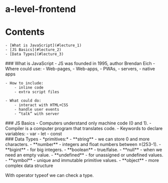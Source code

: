 # a-level-frontend

# Contents
    - [What is JavaScript](#lecture_1)
    - [JS Basics](#lecture_2)
    - [Data Types](#lecture_3)




<div id="lecture_1"></div>
### What is JavaScript
    - JS was founded in 1995, author Brendan Eich
    - Where could use: 
        - Web-pages, 
        - Web-apps,
        - PWAs,
        - servers,
        - native apps

    - How to include:
        - inline code
        - extra script files

    - What could do:
        - interact with HTML+CSS
        - handle user events
        - “talk” with server

<div id="lecture_2"></div>
### JS Basics
    - Computers understand only machine code (0 and 1).
    - Compiler is a computer program that translates code.
    - Keywords to declare variables:
        - var
        - let
        - const

<div id="lecture_3"></div>
### Data Types
    - *primitives:*
        - **string** - we can store 0 and more characters.
        - **number** -  integers and float numbers between ±(253-1).
        - **bigint** - for big integers.
        - **boolean** - true/false.
        - **null** -  when we need an empty value.
        - **undefined** - for unassigned or undefined values.
        - **symbol** - unique and immutable primitive values.
    - **object** - more complex data structure

With operator typeof we can check a type.
